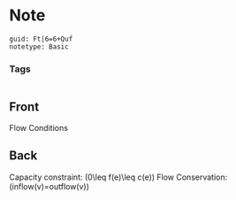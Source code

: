 # Note
```
guid: Ft|6=6+Quf
notetype: Basic
```

### Tags
```
```

## Front
Flow Conditions

## Back
Capacity constraint:
\(0\leq f(e)\leq c(e)\)
Flow Conservation:
\(inflow(v)=outflow(v)\)

